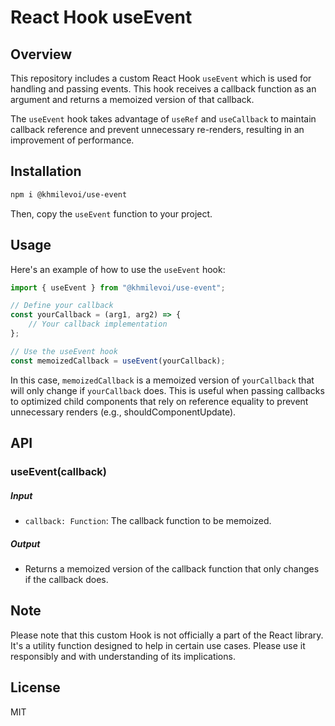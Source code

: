 # React Hook useEvent

## Overview
This repository includes a custom React Hook `useEvent` which is used for handling and passing events. This hook receives a callback function as an argument and returns a memoized version of that callback.

The `useEvent` hook takes advantage of `useRef` and `useCallback` to maintain callback reference and prevent unnecessary re-renders, resulting in an improvement of performance.

## Installation

```sh
npm i @khmilevoi/use-event
```
Then, copy the `useEvent` function to your project.

## Usage
Here's an example of how to use the `useEvent` hook:

```jsx
import { useEvent } from "@khmilevoi/use-event";

// Define your callback
const yourCallback = (arg1, arg2) => {
    // Your callback implementation
};

// Use the useEvent hook
const memoizedCallback = useEvent(yourCallback);
```

In this case, `memoizedCallback` is a memoized version of `yourCallback` that will only change if `yourCallback` does. This is useful when passing callbacks to optimized child components that rely on reference equality to prevent unnecessary renders (e.g., shouldComponentUpdate).

## API
### useEvent(callback)
##### Input
- `callback: Function`: The callback function to be memoized.
##### Output
- Returns a memoized version of the callback function that only changes if the callback does.
## Note
Please note that this custom Hook is not officially a part of the React library. It's a utility function designed to help in certain use cases. Please use it responsibly and with understanding of its implications.

## License
MIT
